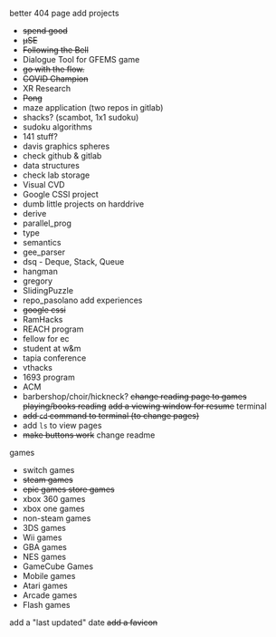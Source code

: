 better 404 page
add projects
 - ~~spend good~~
 - ~~μSE~~
 - ~~Following the Bell~~
 - Dialogue Tool for GFEMS game
 - ~~go with the flow.~~
 - ~~COVID Champion~~
 - XR Research
 - ~~Pong~~
 - maze application (two repos in gitlab)
 - shacks? (scambot, 1x1 sudoku)
 - sudoku algorithms
 - 141 stuff?
 - davis graphics spheres
 - check github & gitlab
 - data structures
 - check lab storage
 - Visual CVD
 - Google CSSI project
 - dumb little projects on harddrive
 - derive 
 - parallel_prog 
 - type
 - semantics
 - gee_parser
 - dsq - Deque, Stack, Queue
 - hangman
 - gregory
 - SlidingPuzzle
 - repo_pasolano
add experiences
 - ~~google cssi~~
 - RamHacks
 - REACH program
 - fellow for ec
 - student at w&m
 - tapia conference
 - vthacks
 - 1693 program
 - ACM
 - barbershop/choir/hickneck?
~~change reading page to games playing/books reading~~
~~add a viewing window for resume~~
terminal
 - ~~add `cd` command to terminal (to change pages)~~
 - add `ls` to view pages
 - ~~make buttons work~~
change readme

games
 - switch games
 - ~~steam games~~
 - ~~epic games store games~~
 - xbox 360 games
 - xbox one games
 - non-steam games
 - 3DS games
 - Wii games
 - GBA games
 - NES games
 - GameCube Games
 - Mobile games
 - Atari games
 - Arcade games
 - Flash games

 add a "last updated" date
 ~~add a favicon~~